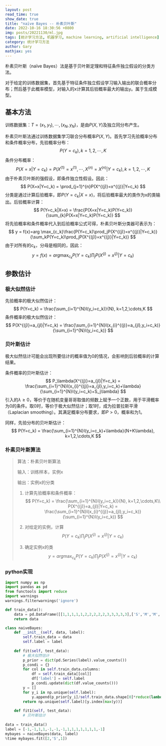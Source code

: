 ```yaml
---
layout: post
read_time: true
show_date: true
title: "naïve Bayes -- 朴素贝叶斯"
date: 2022-10-16 18:30:56 +0800
img: posts/20221130/ml.jpg
tags: [统计学习方法, 机器学习, machine learning, artificial intelligence]
category: 统计学习方法
author: Gary
mathjax: yes
---
```


朴素贝叶斯（naïve Bayes）法是基于贝叶斯定理和特征条件独立假设的分类方法。

对于给定的训练数据集，首先基于特征条件独立假设学习输入输出的联合概率分布；然后基于此概率模型，对输入的x计算其后验概率最大的输出y。属于生成模型。

## 基本方法

训练数据集：$T = {(x_1,y_1),\cdots,(x_N,y_N)}$，是由$P(X,Y)$及独立同分布产生。

朴素贝叶斯法通过训练数据集学习联合分布概率$P(X,Y)$。首先学习先验概率分布和条件概率分布，先验概率分布：
$$
P(Y=c_k),k = 1,2,\cdots,K
$$
条件分布概率：
$$
P(X=x|Y=c_k) = P(X^{(1)}=x^{(1)},\cdots,X^{(n)}=X^{(n)}|Y=c_k), k=1,2,\cdots,K
$$
由于朴素贝叶斯的强假设，即条件独立性假设。因此：
$$
P(X=x|Y=c_k) = \prod_{j=1}^{n}P(X^{(j)}=x^{(j)}|Y=c_k)
$$
分类是通过计算后验概率，即$P(Y=c_k|X=x)$，将后验概率最大的类作为x的类输出。后验概率计算：
$$
P(Y=c_k|X=x) = \frac{P(X=x|Y=c_k)P(Y=c_k)}{\sum_{k}P(X=x|Y=c_k)P(Y=c_k)}
$$
将先验概率和条件概率代入到后验概率公式可得，朴素贝叶斯分类器可表示为：
$$
y = f(x)=arg \max_{c_k}\frac{P(Y=c_k)\prod_jP(X^{(j)}=x^{(j)}|Y=c_k)}{\sum_kP(Y=c_k)\prod_jP(X^{(j)}=x^{(j)}|Y=c_k)}
$$
由于对所有的$c_k$，分母是相同的，因此：
$$
y = f(x)=arg \max_{c_k}P(Y=c_k)\prod_jP(X^{(j)}=x^{(j)}|Y=c_k)
$$

## 参数估计

### 极大似然估计

先验概率的极大似然估计：
$$
P(Y=c_k) = \frac{\sum_{i=1}^{N}I(y_i=c_k)}{N}, k=1,2,\cdots,K
$$
条件概率的极大似然估计：
$$
P(X^{(j)}=a_{jl}|Y=c_k) = \frac{\sum_{i=1}^{N}I(x_{i}^{(j)}=a_{jl},y_i=c_k)}{\sum_{i=1}^{N}I(y_i=c_k)}
$$

### 贝叶斯估计

极大似然估计可能会出现所要估计的概率值为0的情况，会影响到后验概率的计算结果。

条件概率的贝叶斯估计：
$$
P_\lambda(X^{(j)}=a_{jl}|Y=c_k) = \frac{\sum_{i=1}^{N}I(x_{i}^{(j)}=a_{jl},y_i=c_k)+\lambda}{\sum_{i=1}^{N}I(y_i=c_k)+S_j\lambda}
$$
引入的$\lambda\geq0$，等价于在随机变量哥哥取值的频数上赋予一个正数，用于平滑概率为0的条件。取0时，等价于极大似然估计；取1时，成为拉普拉斯平滑（Laplacian smoothing）。其满足概率分布要求，即$P>0$，概率和为1。

同样，先验分布的贝叶斯估计：
$$
P(Y=c_k) = \frac{\sum_{i=1}^{N}I(y_i=c_k)+\lambda}{N+K\lambda}, k=1,2,\cdots,K
$$


### 朴素贝叶斯算法

> 算法：朴素贝叶斯算法
>
> 输入：训练样本，实例x
>
> 输出：实例x的分类
>
> 1. 计算先验概率和条件概率：
>    $$
>    P(Y=c_k) = \frac{\sum_{i=1}^{N}I(y_i=c_k)}{N}, k=1,2,\cdots,K\\
>    P(X^{(j)}=a_{jl}|Y=c_k) = \frac{\sum_{i=1}^{N}I(x_{i}^{(j)}=a_{jl},y_i=c_k)}{\sum_{i=1}^{N}I(y_i=c_k)}
>    $$
>    
>
> 2. 对给定的实例，计算
>    $$
>    P(Y=c_k)\prod_jP(X^{(j)}=x^{(j)}|Y=c_k)
>    $$
>
> 3. 确定实例x的类
>    $$
>    y = arg \max_{c_k}P(Y=c_k)\prod_jP(X^{(j)}=x^{(j)}|Y=c_k)
>    $$

### python实现

```python
import numpy as np
import pandas as pd
from functools import reduce
import warnings
warnings.filterwarnings('ignore')

def train_data():
    data = pd.DataFrame([[1,1,1,1,1,2,2,2,2,2,3,3,3,3,3],['S','M','M','S','S','S','M','M','L','L','L','M','M','L','L'],[1,1,1,1,1,2,2,2,2,2,3,3,3,3,3][::-1]]).T
    return data

class naiveBayes:
    def __init__(self, data, label):
        self.train_data = data
        self.label = label
    
    def fit(self, test_data):
        # 极大似然估计
        p_prior = dict(pd.Series(label).value_counts())
        p_condi = {}
        for col in self.train_data.columns:
            df = self.train_data[[col]]
            df['label'] = self.label
            p_condi.update(dict(df.value_counts()))
        y = []
        for y_i in np.unique(self.label):
            y.append(p_prior[y_i]/self.train_data.shape[0]*reduce(lambda x0,x1:x0*x1,[p_condi[(i,y_i)]/p_prior[y_i] for i in test_data]))
        return np.unique(self.label)[y.index(max(y))]
    
    def fit1(self, test_data):
        # 贝叶斯估计
        
data = train_data()
label = [-1,-1,1,1,-1,-1,-1,1,1,1,1,1,1,1,-1]
mybayes = naiveBayes(data, label)
%time mybayes.fit([2,'S',1])
```

